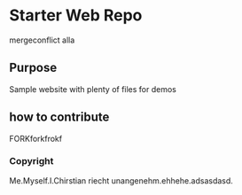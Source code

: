 # Starter Web Repo

mergeconflict alla

## Purpose

Sample website with plenty of files for demos
## how to contribute

FORKforkfrokf

### Copyright

Me.Myself.I.Chirstian riecht unangenehm.ehhehe.adsasdasd.